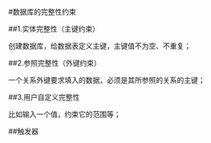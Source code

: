#数据库的完整性约束

##1.实体完整性（主键约束）

创建数据库，给数据表定义主键，主键值不为空、不重复；

##2.参照完整性（外键约束）

一个关系外键要求填入的数据，必须是其所参照的关系的主键；

##3.用户自定义完整性

比如输入一个值，约束它的范围等；

##触发器

